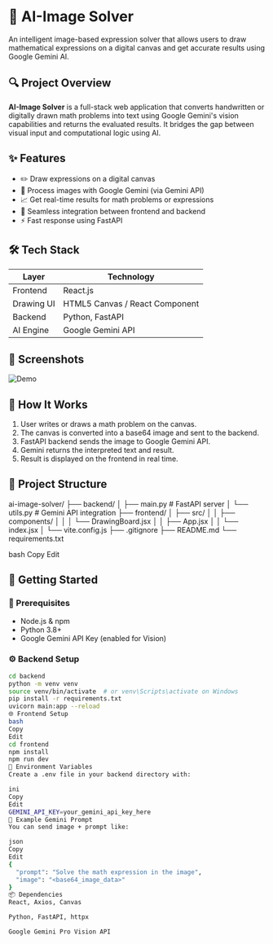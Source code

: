 # 🧠 AI-Image Solver

An intelligent image-based expression solver that allows users to draw mathematical expressions on a digital canvas and get accurate results using Google Gemini AI.

## 🔍 Project Overview

**AI-Image Solver** is a full-stack web application that converts handwritten or digitally drawn math problems into text using Google Gemini's vision capabilities and returns the evaluated results. It bridges the gap between visual input and computational logic using AI.

## ✨ Features

- ✏️ Draw expressions on a digital canvas
- 🧠 Process images with Google Gemini (via Gemini API)
- 📈 Get real-time results for math problems or expressions
- 🔁 Seamless integration between frontend and backend
- ⚡ Fast response using FastAPI

## 🛠️ Tech Stack

| Layer      | Technology           |
|------------|----------------------|
| Frontend   | React.js             |
| Drawing UI | HTML5 Canvas / React Component |
| Backend    | Python, FastAPI      |
| AI Engine  | Google Gemini API    |

## 📸 Screenshots

<!-- Add your screenshots here -->
![Demo](./screenshots/demo.png)

## 🧪 How It Works

1. User writes or draws a math problem on the canvas.
2. The canvas is converted into a base64 image and sent to the backend.
3. FastAPI backend sends the image to Google Gemini API.
4. Gemini returns the interpreted text and result.
5. Result is displayed on the frontend in real time.

## 📁 Project Structure

ai-image-solver/
├── backend/
│ ├── main.py # FastAPI server
│ └── utils.py # Gemini API integration
├── frontend/
│ ├── src/
│ │ ├── components/
│ │ │ └── DrawingBoard.jsx
│ │ ├── App.jsx
│ │ └── index.jsx
│ └── vite.config.js
├── .gitignore
├── README.md
└── requirements.txt

bash
Copy
Edit

## 🚀 Getting Started

### 🔧 Prerequisites

- Node.js & npm
- Python 3.8+
- Google Gemini API Key (enabled for Vision)

### ⚙️ Backend Setup

```bash
cd backend
python -m venv venv
source venv/bin/activate  # or venv\Scripts\activate on Windows
pip install -r requirements.txt
uvicorn main:app --reload
🌐 Frontend Setup
bash
Copy
Edit
cd frontend
npm install
npm run dev
🔑 Environment Variables
Create a .env file in your backend directory with:

ini
Copy
Edit
GEMINI_API_KEY=your_gemini_api_key_here
🧠 Example Gemini Prompt
You can send image + prompt like:

json
Copy
Edit
{
  "prompt": "Solve the math expression in the image",
  "image": "<base64_image_data>"
}
📦 Dependencies
React, Axios, Canvas

Python, FastAPI, httpx

Google Gemini Pro Vision API
